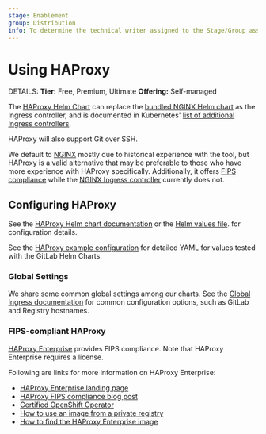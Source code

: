 ```yaml
---
stage: Enablement
group: Distribution
info: To determine the technical writer assigned to the Stage/Group associated with this page, see https://about.gitlab.com/handbook/engineering/ux/technical-writing/#assignments
---
```


# Using HAProxy

DETAILS:
**Tier:** Free, Premium, Ultimate
**Offering:** Self-managed

The [HAProxy Helm Chart](https://github.com/haproxytech/helm-charts/tree/main/kubernetes-ingress) can replace the
[bundled NGINX Helm chart](../nginx/index.md) as the Ingress controller, and is documented in Kubernetes'
[list of additional Ingress controllers](https://kubernetes.io/docs/concepts/services-networking/ingress-controllers/#additional-controllers).

HAProxy will also support Git over SSH.

We default to [NGINX](../nginx/index.md) mostly due to historical experience with the tool, but HAProxy is a valid alternative that may be
preferable to those who have more experience with HAProxy specifically. Additionally, it offers [FIPS compliance](#fips-compliant-haproxy)
while the [NGINX Ingress controller](https://github.com/kubernetes/ingress-nginx) currently does not.

## Configuring HAProxy

See the [HAProxy Helm chart documentation](https://www.haproxy.com/documentation/kubernetes/latest/community/configuration-reference/)
or the [Helm values file](https://github.com/haproxytech/helm-charts/blob/main/kubernetes-ingress/values.yaml).
for configuration details.

See the [HAProxy example configuration](https://gitlab.com/gitlab-org/charts/gitlab/tree/master/examples/values-haproxy-ingress.yaml)
for detailed YAML for values tested with the GitLab Helm Charts.

### Global Settings

We share some common global settings among our charts. See the [Global Ingress documentation](../globals.md#configure-ingress-settings)
for common configuration options, such as GitLab and Registry hostnames.

### FIPS-compliant HAProxy

[HAProxy Enterprise](https://www.haproxy.com/products/haproxy-enterprise-kubernetes-ingress-controller) provides FIPS compliance.
Note that HAProxy Enterprise requires a license.

Following are links for more information on HAProxy Enterprise:

- [HAProxy Enterprise landing page](https://www.haproxy.com/products/haproxy-enterprise)
- [HAProxy FIPS compliance blog post](https://www.haproxy.com/blog/become-fips-compliant-with-haproxy-enterprise-on-red-hat-enterprise-linux-8)
- [Certified OpenShift Operator](https://catalog.redhat.com/software/container-stacks/detail/5ec3f9fc110f56bd24f2dd57)
- [How to use an image from a private registry](https://github.com/haproxytech/helm-charts/blob/kubernetes-ingress-1.22.0/haproxy/README.md#installing-from-a-private-registry)
- [How to find the HAProxy Enterprise image](https://www.haproxy.com/documentation/hapee/latest/getting-started/installation/docker/)

